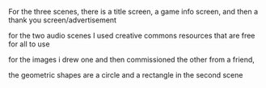 For the three scenes, there is a title screen, a game info screen, and then a thank you screen/advertisement

for the two audio scenes I used creative commons resources that are free for all to use

for the images i drew one and then commissioned the other from a friend,

the geometric shapes are a circle and a rectangle in the second scene